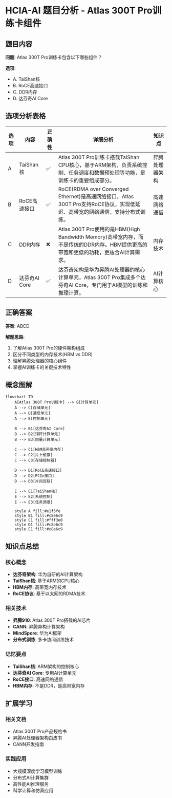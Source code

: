 # HCIA-AI 题目分析 - Atlas 300T Pro训练卡组件

## 题目内容

**问题**: Atlas 300T Pro训练卡包含以下哪些组件？

**选项**:
- A. TaiShan核
- B. RoCE高速接口
- C. DDR内存
- D. 达芬奇AI Core

## 选项分析表格

| 选项 | 内容 | 正确性 | 详细分析 | 知识点 |
|------|------|--------|----------|--------|
| A | TaiShan核 | ✅ | Atlas 300T Pro训练卡搭载TaiShan CPU核心，基于ARM架构，负责系统控制、任务调度和数据预处理等功能，是训练卡的重要组成部分。 | 昇腾处理器架构 |
| B | RoCE高速接口 | ✅ | RoCE(RDMA over Converged Ethernet)是高速网络接口，Atlas 300T Pro支持RoCE协议，实现低延迟、高带宽的网络通信，支持分布式训练。 | 高速网络通信 |
| C | DDR内存 | ❌ | Atlas 300T Pro使用的是HBM(High Bandwidth Memory)高带宽内存，而不是传统的DDR内存。HBM提供更高的带宽和更低的功耗，更适合AI计算需求。 | 内存技术 |
| D | 达芬奇AI Core | ✅ | 达芬奇架构是华为昇腾AI处理器的核心计算单元，Atlas 300T Pro集成多个达芬奇AI Core，专门用于AI模型的训练和推理计算。 | AI计算核心 |

## 正确答案
**答案**: ABCD

**解题思路**: 
1. 了解Atlas 300T Pro的硬件架构组成
2. 区分不同类型的内存技术(HBM vs DDR)
3. 理解昇腾处理器的核心组件
4. 掌握AI训练卡的关键技术特性

## 概念图解

```mermaid
flowchart TD
    A[Atlas 300T Pro训练卡] --> B[计算单元]
    A --> C[存储单元]
    A --> D[通信单元]
    A --> E[控制单元]
    
    B --> B1[达芬奇AI Core]
    B --> B2[矩阵计算单元]
    B --> B3[向量计算单元]
    
    C --> C1[HBM高带宽内存]
    C --> C2[片上缓存]
    C --> C3[存储控制器]
    
    D --> D1[RoCE高速接口]
    D --> D2[PCIe接口]
    D --> D3[片间互联]
    
    E --> E1[TaiShan核]
    E --> E2[系统控制]
    E --> E3[任务调度]
    
    style A fill:#e1f5fe
    style B1 fill:#c8e6c9
    style C1 fill:#fff3e0
    style D1 fill:#c8e6c9
    style E1 fill:#c8e6c9
```

## 知识点总结

### 核心概念
- **达芬奇架构**: 华为自研的AI计算架构
- **TaiShan核**: 基于ARM的CPU核心
- **HBM内存**: 高带宽内存技术
- **RoCE协议**: 基于以太网的RDMA技术

### 相关技术
- **昇腾910**: Atlas 300T Pro搭载的AI芯片
- **CANN**: 昇腾异构计算架构
- **MindSpore**: 华为AI框架
- **分布式训练**: 多卡协同训练技术

### 记忆要点
- **TaiShan核**: ARM架构的控制核心
- **达芬奇AI Core**: 专用AI计算单元
- **RoCE接口**: 高速网络通信
- **HBM内存**: 不是DDR，是高带宽内存

## 扩展学习

### 相关文档
- Atlas 300T Pro产品规格书
- 昇腾AI处理器架构白皮书
- CANN开发指南

### 实践应用
- 大规模深度学习模型训练
- 分布式AI计算集群
- 高性能AI推理服务
- 科学计算和仿真应用